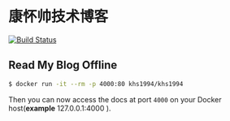# 康怀帅技术博客

[![Build Status](https://travis-ci.org/khs1994/khs1994.github.io.svg?branch=hexo)](https://travis-ci.org/khs1994/khs1994.github.io)

## Read My Blog Offline

```bash
$ docker run -it --rm -p 4000:80 khs1994/khs1994
```

Then you can now access the docs at port `4000` on your Docker host(**example** 127.0.0.1:4000 ).
